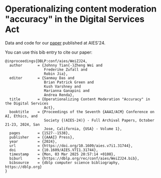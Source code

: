 # Operationalizing content moderation "accuracy" in the Digital Services Act

Data and code for our [paper](https://arxiv.org/pdf/2305.09601.pdf) published at AIES'24.

You can use this bib entry to cite our paper:
```
@inproceedings{DBLP:conf/aies/WeiZJ24,
  author       = {Johnny Tian{-}Zheng Wei and
                  Frederike Zufall and
                  Robin Jia},
  editor       = {Sanmay Das and
                  Brian Patrick Green and
                  Kush Varshney and
                  Marianna Ganapini and
                  Andrea Renda},
  title        = {Operationalizing Content Moderation "Accuracy" in the Digital Services
                  Act},
  booktitle    = {Proceedings of the Seventh {AAAI/ACM} Conference on AI, Ethics, and
                  Society {(AIES-24)} - Full Archival Papers, October 21-23, 2024, San
                  Jose, California, {USA} - Volume 1},
  pages        = {1527--1538},
  publisher    = {{AAAI} Press},
  year         = {2024},
  url          = {https://doi.org/10.1609/aies.v7i1.31744},
  doi          = {10.1609/AIES.V7I1.31744},
  timestamp    = {Mon, 03 Mar 2025 20:57:14 +0100},
  biburl       = {https://dblp.org/rec/conf/aies/WeiZJ24.bib},
  bibsource    = {dblp computer science bibliography, https://dblp.org}
}
```
